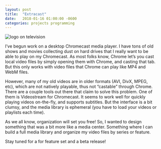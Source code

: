 ```yaml
---
layout: post
title:  "Extracast"
date:   2018-01-16 01:00:00 -0600
categories: projects programming
---
```

![logo on television](/assets/extracast.jpg)

I’ve begun work on a desktop Chromecast media player. I have tons of old shows and movies collecting dust on hard drives that I really want to be able to play on my Chromecast. As most folks know, Chrome let’s you cast local video files by simply opening them with Chrome, and casting that tab. But this only works with video files that Chrome can play like MP4 and WebM files.

However, many of my old videos are in older formats (AVI, DivX, MPEG, etc), which are not natively playable, thus not “castable” through Chrome. There are a couple tools out there that claim to solve this problem. One of them is Videostream for Chromecast. It seems to work well for quickly playing videos on-the-fly, and supports subtitles. But the interface is a bit clumsy, and the media library is ephemeral (you have to load your videos or playlists each time).

As we all know, organization will set you free! So, I wanted to design something that was a bit more like a media center. Something where I can build a full media library and organize my video files by series or feature.

Stay tuned for a for feature set and a beta release!